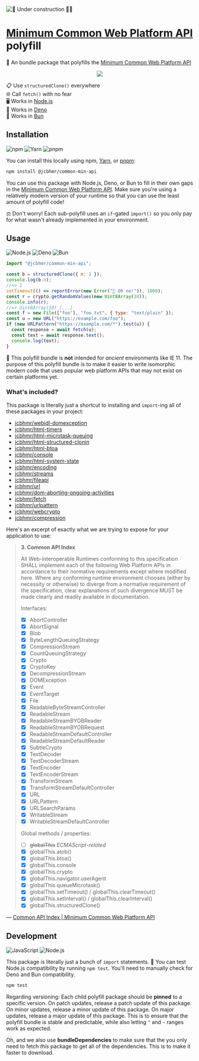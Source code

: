 ![🚧 Under construction 👷‍♂️](https://i.imgur.com/LEP2R3N.png)

# [Minimum Common Web Platform API] polyfill

🎁 An bundle package that polyfills the [Minimum Common Web Platform API]

<div align="center">

![](https://picsum.photos/600/400)

</div>

📋 Use `structuredClone()` everywhere \
🌐 Call `fetch()` with no fear \
🖥️ Works in [Node.js] \
🦕 Works in [Deno] \
🧅 Works in [Bun]

## Installation

![npm](https://img.shields.io/static/v1?style=for-the-badge&message=npm&color=CB3837&logo=npm&logoColor=FFFFFF&label=)
![Yarn](https://img.shields.io/static/v1?style=for-the-badge&message=Yarn&color=2C8EBB&logo=Yarn&logoColor=FFFFFF&label=)
![pnpm](https://img.shields.io/static/v1?style=for-the-badge&message=pnpm&color=222222&logo=pnpm&logoColor=F69220&label=)

You can install this locally using npm, [Yarn], or [pnpm]:

```sh
npm install @jcbhmr/common-min-api
```

You can use this package with Node.js, Deno, or Bun to fill in their own gaps in
the [Minimum Common Web Platform API]. Make sure you're using a relatively
modern version of your runtime so that you can use the least amount of polyfill
code!

⚖️ Don't worry! Each sub-polyfill uses an `if`-gated `import()` so you only pay
for what wasn't already implemented in your environment.

## Usage

![Node.js](https://img.shields.io/static/v1?style=for-the-badge&message=Node.js&color=339933&logo=Node.js&logoColor=FFFFFF&label=)
![Deno](https://img.shields.io/static/v1?style=for-the-badge&message=Deno&color=000000&logo=Deno&logoColor=FFFFFF&label=)
![Bun](https://img.shields.io/static/v1?style=for-the-badge&message=Bun&color=000000&logo=Bun&logoColor=FFFFFF&label=)

```js
import "@jcbhmr/common-min-api";

const b = structuredClone({ n: 1 });
console.log(b.n);
//=> 1
setTimeout(() => reportError(new Error("🌋 Oh no!")), 1000);
const r = crypto.getRandomValues(new Uint8Array(10));
console.info(r);
//=> Uint8Array(10) [...]
const f = new File(["foo"], "foo.txt", { type: "text/plain" });
const u = new URL("https://example.com/foo");
if (new URLPattern("https://example.com/*").test(u)) {
  const response = await fetch(u);
  const text = await response.text();
  console.log(text);
}
```

👴 This polyfill bundle is **not** intended for _ancient_ environments like
IE 11. The purpose of this polyfill bundle is to make it easier to write
isomorphic modern code that uses popular web platform APIs that may not exist on
certain platforms yet.

### What's included?

This package is literally just a shortcut to installing and `import`-ing all of
these packages in your project:

- [jcbhmr/webidl-domexception](https://github.com/jcbhmr/webidl-domexception#readme)
- [jcbhmr/html-timers](https://github.com/jcbhmr/html-timers#readme)
- [jcbhmr/html-microtask-queuing](https://github.com/jcbhmr/html-microtask-queuing#readme)
- [jcbhmr/html-structured-clonin](https://github.com/jcbhmr/html-structured-clonin#readme)
- [jcbhmr/html-btoa](https://github.com/jcbhmr/html-btoa#readme)
- [jcbhmr/console](https://github.com/jcbhmr/console#readme)
- [jcbhmr/html-system-state](https://github.com/jcbhmr/html-system-state#readme)
- [jcbhmr/encoding](https://github.com/jcbhmr/encoding#readme)
- [jcbhmr/streams](https://github.com/jcbhmr/streams#readme)
- [jcbhmr/fileapi](https://github.com/jcbhmr/fileapi#readme)
- [jcbhmr/url](https://github.com/jcbhmr/url#readme)
- [jcbhmr/dom-aborting-ongoing-activities](https://github.com/jcbhmr/dom-aborting-ongoing-activities#readme)
- [jcbhmr/fetch](https://github.com/jcbhmr/fetch#readme)
- [jcbhmr/urlpattern](https://github.com/jcbhmr/urlpattern#readme)
- [jcbhmr/webcrypto](https://github.com/jcbhmr/webcrypto#readme)
- [jcbhmr/compression](https://github.com/jcbhmr/compression#readme)

Here's an excerpt of exactly what we are trying to expose for your application
to use:

> **3. Common API Index**
>
> All Web-interoperable Runtimes conforming to this specification SHALL
> implement each of the following Web Platform APIs in accordance to their
> normative requirements except where modified here. Where any conforming
> runtime environment chooses (either by necessity or otherwise) to diverge from
> a normative requirement of the specification, clear explanations of such
> divergence MUST be made clearly and readily available in documentation.
>
> Interfaces:
>
> - [x] AbortController
> - [x] AbortSignal
> - [x] Blob
> - [x] ByteLengthQueuingStrategy
> - [x] CompressionStream
> - [x] CountQueuingStrategy
> - [x] Crypto
> - [x] CryptoKey
> - [x] DecompressionStream
> - [x] DOMException
> - [x] Event
> - [x] EventTarget
> - [x] File
> - [x] ReadableByteStreamController
> - [x] ReadableStream
> - [x] ReadableStreamBYOBReader
> - [x] ReadableStreamBYOBRequest
> - [x] ReadableStreamDefaultController
> - [x] ReadableStreamDefaultReader
> - [x] SubtleCrypto
> - [x] TextDecoder
> - [x] TextDecoderStream
> - [x] TextEncoder
> - [x] TextEncoderStream
> - [x] TransformStream
> - [x] TransformStreamDefaultController
> - [x] URL
> - [x] URLPattern
> - [x] URLSearchParams
> - [x] WritableStream
> - [x] WritableStreamDefaultController
>
> Global methods / properties:
>
> - [ ] ~~globalThis~~ _ECMAScript-related_
> - [x] globalThis.atob()
> - [x] globalThis.btoa()
> - [x] globalThis.console
> - [x] globalThis.crypto
> - [x] globalThis.navigator.userAgent
> - [x] globalThis.queueMicrotask()
> - [x] globalThis.setTimeout() / globalThis.clearTimeout()
> - [x] globalThis.setInterval() / globalThis.clearInterval()
> - [x] globalThis.structuredClone()

&mdash; [Common API Index | Minimum Common Web Platform API]

## Development

![JavaScript](https://img.shields.io/static/v1?style=for-the-badge&message=JavaScript&color=222222&logo=JavaScript&logoColor=F7DF1E&label=)
![Node.js](https://img.shields.io/static/v1?style=for-the-badge&message=Node.js&color=339933&logo=Node.js&logoColor=FFFFFF&label=)

This package is literally just a bunch of `import` statements. 🤣 You can test
Node.js compatibility by running `npm test`. You'll need to manually check for
Deno and Bun compatibility.

```sh
npm test
```

Regarding versioning: Each child polyfill package should be **pinned** to a
specific version. On patch updates, release a patch update of this package. On
minor updates, release a minor update of this package. On major updates, release
a major update of this package. This is to ensure that the polyfill bundle is
stable and predictable, while also letting `^` and `~` ranges work as expected.

Oh, and we also use **bundleDependencies** to make sure that the you only need
to fetch _this_ package to get all of the dependencies. This is to make it
faster to download.

<!-- prettier-ignore-start -->
[Yarn]: https://yarnpkg.com/
[pnpm]: https://pnpm.io/
[Minimum Common Web Platform API]: https://common-min-api.proposal.wintercg.org/
[Common API Index | Minimum Common Web Platform API]: https://common-min-api.proposal.wintercg.org/#common-api-index
[Node.js]: https://nodejs.org/
[Deno]: https://deno.com/runtime
[Bun]: https://bun.sh/
<!-- prettier-ignore-end -->
